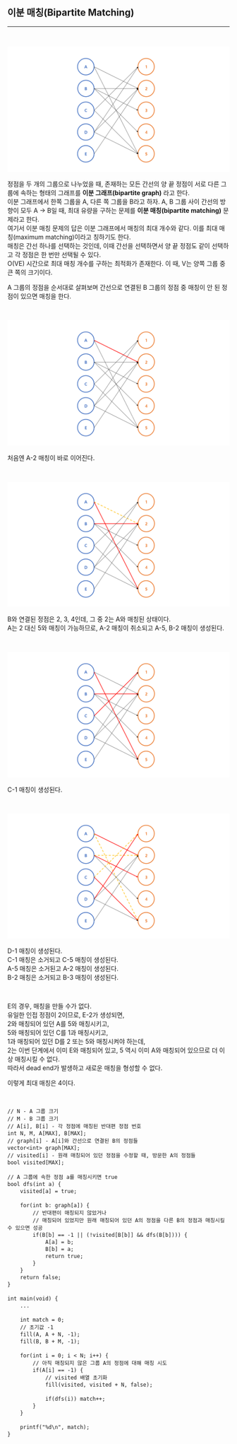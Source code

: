 ## 이분 매칭(Bipartite Matching)

---

<br />

![bipartite_matching_1](./images/bm1.png)

정점을 두 개의 그룹으로 나누었을 때, 존재하는 모든 간선의 양 끝 정점이 서로 다른 그룹에 속하는 형태의 그래프를 **이분 그래프(bipartite graph)** 라고 한다.  
이분 그래프에서 한쪽 그룹을 A, 다른 쪽 그룹을 B라고 하자. A, B 그룹 사이 간선의 방향이 모두 A -> B일 때, 최대 유량을 구하는 문제를 **이분 매칭(bipartite matching)** 문제라고 한다.  
여기서 이분 매칭 문제의 답은 이분 그래프에서 매칭의 최대 개수와 같다. 이를 최대 매칭(maximum matching)이라고 칭하기도 한다.  
매칭은 간선 하나를 선택하는 것인데, 이때 간선을 선택하면서 양 끝 정점도 같이 선택하고 각 정점은 한 번만 선택될 수 있다.  
O(VE) 시간으로 최대 매칭 개수를 구하는 최적화가 존재한다. 이 때, V는 양쪽 그룹 중 큰 쪽의 크기이다.

A 그룹의 정점을 순서대로 살펴보며 간선으로 연결된 B 그룹의 정점 중 매칭이 안 된 정점이 있으면 매칭을 한다.

<br />

![bipartite_matching_2](./images/bm2.png)

처음엔 A-2 매칭이 바로 이어진다.

<br />

![bipartite_matching_3](./images/bm3.png)

B와 연결된 정점은 2, 3, 4인데, 그 중 2는 A와 매칭된 상태이다.  
A는 2 대신 5와 매칭이 가능하므로, A-2 매칭이 취소되고 A-5, B-2 매칭이 생성된다.

<br />

![bipartite_matching_4](./images/bm4.png)

C-1 매칭이 생성된다.

<br />

![bipartite_matching_5](./images/bm5.png)

D-1 매칭이 생성된다.  
C-1 매칭은 소거되고 C-5 매칭이 생성된다.  
A-5 매칭은 소거된고 A-2 매칭이 생성된다.  
B-2 매칭은 소거되고 B-3 매칭이 생성된다.

<br />

E의 경우, 매칭을 만들 수가 없다.  
유일한 인접 정점이 2이므로, E-2가 생성되면,  
2와 매칭되어 있던 A를 5와 매칭시키고,  
5와 매칭되어 있던 C를 1과 매칭시키고,  
1과 매칭되어 있던 D를 2 또는 5와 매칭시켜야 하는데,  
2는 이번 단계에서 이미 E와 매칭되어 있고, 5 역시 이미 A와 매칭되어 있으므로 더 이상 매칭시킬 수 없다.  
따라서 dead end가 발생하고 새로운 매칭을 형성할 수 없다.

이렇게 최대 매칭은 4이다.

<br />

```
// N - A 그룹 크기
// M - B 그룹 크기
// A[i], B[i] - 각 정점에 매칭된 반대편 정점 번호
int N, M, A[MAX], B[MAX];
// graph[i] - A[i]와 간선으로 연결된 B의 정점들
vector<int> graph[MAX];
// visited[i] - 원래 매칭되어 있던 정점을 수정할 때, 방문한 A의 정점들
bool visited[MAX];

// A 그룹에 속한 정점 a를 매칭시키면 true
bool dfs(int a) {
    visited[a] = true;

    for(int b: graph[a]) {
        // 반대편이 매칭되지 않았거나
        // 매칭되어 있었지만 원래 매칭되어 있던 A의 정점을 다른 B의 정점과 매칭시킬 수 있으면 성공
        if(B[b] == -1 || (!visited[B[b]] && dfs(B[b]))) {
            A[a] = b;
            B[b] = a;
            return true;
        }
    }
    return false;
}

int main(void) {
    ...

    int match = 0;
    // 초기값 -1
    fill(A, A + N, -1);
    fill(B, B + M, -1);

    for(int i = 0; i < N; i++) {
        // 아직 매칭되지 않은 그룹 A의 정점에 대해 매칭 시도
        if(A[i] == -1) {
            // visited 배열 초기화
            fill(visited, visited + N, false);

            if(dfs(i)) match++;
        }
    }

    printf("%d\n", match);
}
```

